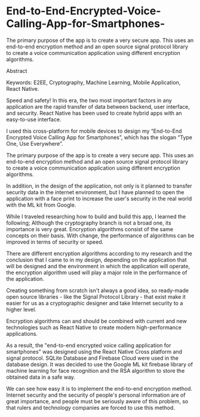 # End-to-End-Encrypted-Voice-Calling-App-for-Smartphones-
The primary purpose of the app is to create a very secure app. This uses an end-to-end encryption method and an open source signal protocol library to create a voice communication application using different encryption algorithms.



Abstract


Keywords: E2EE, Cryptography, Machine Learning, Mobile Application, React
Native.

Speed and safety! In this era, the two most important factors in any application are
the rapid transfer of data between backend, user interface, and security. React Native
has been used to create hybrid apps with an easy-to-use interface.

I used this cross-platform for mobile devices to design my “End-to-End Encrypted
Voice Calling App for Smartphones”, which has the slogan “Type One, Use
Everywhere”.

The primary purpose of the app is to create a very secure app. This uses an
end-to-end encryption method and an open source signal protocol library to create a
voice communication application using different encryption algorithms.

In addition, in the design of the application, not only is it planned to transfer security
data in the internet environment, but I have planned to open the application with a
face print to increase the user's security in the real world with the ML kit from
Google.

While I traveled researching how to build and build this app, I learned the following;
Although the cryptography branch is not a broad one, its importance is very great.
Encryption algorithms consist of the same concepts on their basis. With change, the
performance of algorithms can be improved in terms of security or speed.

There are different encryption algorithms according to my research and the
conclusion that I came to in my design, depending on the application that will be
designed and the environment in which the application will operate, the encryption
algorithm used will play a major role in the performance of the application.

Creating something from scratch isn't always a good idea, so ready-made open
source libraries - like the Signal Protocol Library - that exist make it easier for us as a
cryptographic designer and take Internet security to a higher level.

Encryption algorithms can and should be combined with current and new
technologies such as React Native to create modern high-performance applications.

As a result, the "end-to-end encrypted voice calling application for smartphones" was
designed using the React Native Cross platform and signal protocol. SQLite
Database and Firebase Cloud were used in the database design. It was decided to use
the Google ML kit firebase library of machine learning for face recognition and the
RSA algorithm to store the obtained data in a safe way.

We can see how easy it is to implement the end-to-end encryption method. Internet
security and the security of people's personal information are of great importance,
and people must be seriously aware of this problem, so that rulers and technology
companies are forced to use this method.
